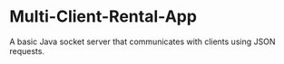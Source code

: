# Multi-Client-Rental-App
A basic Java socket server that communicates with clients using JSON requests.
